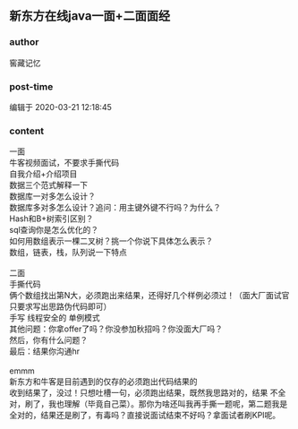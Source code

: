## 新东方在线java一面+二面面经
### author 
窖藏记忆
### post-time 

编辑于  2020-03-21 12:18:45
### content 
<div class="post-topic-des nc-post-content">
 <div>
  一面
 </div>
 <div>
  牛客视频面试，不要求手撕代码
 </div>
 <div>
  自我介绍+介绍项目
 </div>
 <div>
  数据三个范式解释一下
 </div>
 <div>
  数据库一对多怎么设计？
 </div>
 <div>
  数据库多对多怎么设计？追问：用主键外键不行吗？为什么？
 </div>
 <div>
  Hash和B+树索引区别？
 </div>
 <div>
  sql查询你是怎么优化的？
 </div>
 <div>
  如何用数组表示一棵二叉树？挑一个你说下具体怎么表示？
 </div>
 <div>
  数组，链表，栈，队列说一下特点
 </div>
 <div>
  <br/>
 </div>
 <div>
  二面
 </div>
 <div>
  手撕代码
 </div>
 <div>
  俩个数组找出第N大，必须跑出来结果，还得好几个样例必须过！（面大厂面试官只要求写出思路伪代码即可）
  <br/>
 </div>
 <div>
  手写
  <span>
   线程安全的
  </span>
  单例模式
 </div>
 <div>
  其他问题：你拿offer了吗？你没参加秋招吗？你没面大厂吗？
 </div>
 <div>
  然后，你有什么问题？
 </div>
 <div>
  最后：结果你沟通hr
 </div>
 <div>
  <br/>
 </div>
 <div>
  emmm
 </div>
 <div>
  新东方和牛客是目前遇到的仅存的必须跑出代码结果的
 </div>
 <div>
  收到结果了，没过！只想吐槽一句，必须跑出结果，既然我思路对的，结果
  <span>
  </span>
  不全对，刷了，我也理解（毕竟自己菜）。那你为啥还叫我再手撕一题呢，第二题我是全对的，结果还是刷了，有毒吗？直接说面试结束不好吗？拿面试者刷KPI呢。
 </div>
</div>

